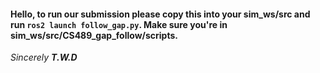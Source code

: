 #### Hello, to run our submission please copy this into your sim_ws/src and run ```ros2 launch follow_gap.py```. Make sure you're in sim_ws/src/CS489_gap_follow/scripts.
*Sincerely*
***T.W.D***
